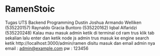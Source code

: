 # RamenStoic
Tugas UTS Backend Programming Dustin Joshua Armando Welliken (535220157) Raynaldo Gracia Buntoro (535220162) Iqbal Alfaridzi (535220248)
Kalau mau masuk admin ketik di terminal cd ram trus klik tab sekalian lalu enter dan ketik node js admin
trus masuk ke engine search ketik http://localhost:3000/admin/ramen
disitu masuk dan email admin nya 
email : admin@example.com
pw : 123456

